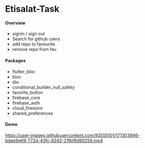 # Etisalat-Task
#### Overview

- signin / sign out
- Search for github users
- add repo to favourite.
- remove repo from fav.


#### Packages
- flutter_bloc
- bloc
-  dio
-  conditional_builder_null_safety
-  favorite_button
-  firebase_core
-  firebase_auth
-  cloud_firestore
-  shared_preferences

#### Demo
https://user-images.githubusercontent.com/93555101/171303946-bdee9e69-772d-43fc-8242-21fbf8d90256.mp4

